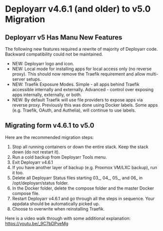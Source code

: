 # Deployarr v4.6.1 (and older) to v5.0 Migration 

## Deployarr v5 Has Manu New Features

The following new features required a rewrite of majority of Deployarr code. Backward compatibility could not be maintained. 

<ul>
<li>NEW: Deployarr logo and icon.</li>
<li>NEW: Local mode for installing apps for local access only (no reverse proxy). This should now remove the Traefik requirement and allow multi-server setups.</li>
<li>NEW: Traefik Exposure Modes. Simple - all apps behind Traefik accessible internally and externally. Advanced - control over exposing apps internally, externally, or both. </li>
<li>NEW: By default Traefik will use file providers to expose apps via reverse proxy. Previously this was done using Docker labels. Some apps (e.g. Traefik, OAuth, and Authelia), will continue to use labels. </li>
</ul>

## Migrating form v4.6.1 to v5.0

Here are the recommended migration steps:

<ol>
<li>Stop all running containers or down the entire stack. Keep the stack down (do not restart it).</li>
<li>Run a cold backup from Deployarr Tools menu.</li>
<li>Exit Deployarr v4.6.1</li>
<li>If you have another layer of backup (e.g. Proxmox VM/LXC backup), run it too.</li>
<li>Delete all Deployarr Status files starting 03_, 04_, 05_, and 06_ in /opt/deployarr/status folder.</li>
<li>In the Docker folder, delete the compose folder and the master Docker compose file.</li>
<li>Restart Deployarr v4.6.1 and go through all the steps in sequence. Your appdata should be automatically picked up.</li>
<li>Choose to overwrite when reinstalling Traefik.</li>
</ol>

Here is a video walk through with some additional explanation: https://youtu.be/_9C7bDPveMg